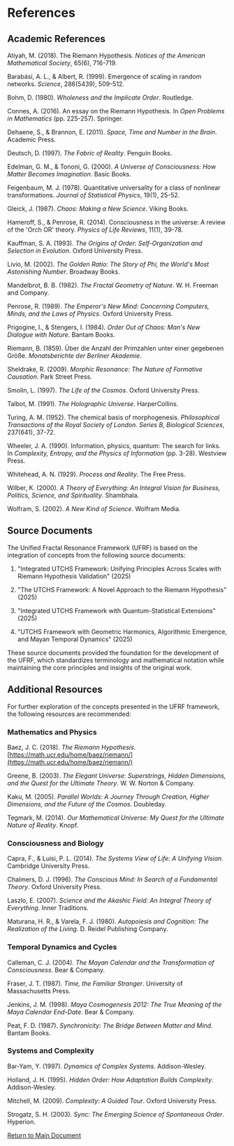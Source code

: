 # References

## Academic References

Atiyah, M. (2018). The Riemann Hypothesis. *Notices of the American Mathematical Society*, 65(6), 716-719.

Barabási, A. L., & Albert, R. (1999). Emergence of scaling in random networks. *Science*, 286(5439), 509-512.

Bohm, D. (1980). *Wholeness and the Implicate Order*. Routledge.

Connes, A. (2016). An essay on the Riemann Hypothesis. In *Open Problems in Mathematics* (pp. 225-257). Springer.

Dehaene, S., & Brannon, E. (2011). *Space, Time and Number in the Brain*. Academic Press.

Deutsch, D. (1997). *The Fabric of Reality*. Penguin Books.

Edelman, G. M., & Tononi, G. (2000). *A Universe of Consciousness: How Matter Becomes Imagination*. Basic Books.

Feigenbaum, M. J. (1978). Quantitative universality for a class of nonlinear transformations. *Journal of Statistical Physics*, 19(1), 25-52.

Gleick, J. (1987). *Chaos: Making a New Science*. Viking Books.

Hameroff, S., & Penrose, R. (2014). Consciousness in the universe: A review of the 'Orch OR' theory. *Physics of Life Reviews*, 11(1), 39-78.

Kauffman, S. A. (1993). *The Origins of Order: Self-Organization and Selection in Evolution*. Oxford University Press.

Livio, M. (2002). *The Golden Ratio: The Story of Phi, the World's Most Astonishing Number*. Broadway Books.

Mandelbrot, B. B. (1982). *The Fractal Geometry of Nature*. W. H. Freeman and Company.

Penrose, R. (1989). *The Emperor's New Mind: Concerning Computers, Minds, and the Laws of Physics*. Oxford University Press.

Prigogine, I., & Stengers, I. (1984). *Order Out of Chaos: Man's New Dialogue with Nature*. Bantam Books.

Riemann, B. (1859). Über die Anzahl der Primzahlen unter einer gegebenen Größe. *Monatsberichte der Berliner Akademie*.

Sheldrake, R. (2009). *Morphic Resonance: The Nature of Formative Causation*. Park Street Press.

Smolin, L. (1997). *The Life of the Cosmos*. Oxford University Press.

Talbot, M. (1991). *The Holographic Universe*. HarperCollins.

Turing, A. M. (1952). The chemical basis of morphogenesis. *Philosophical Transactions of the Royal Society of London. Series B, Biological Sciences*, 237(641), 37-72.

Wheeler, J. A. (1990). Information, physics, quantum: The search for links. In *Complexity, Entropy, and the Physics of Information* (pp. 3-28). Westview Press.

Whitehead, A. N. (1929). *Process and Reality*. The Free Press.

Wilber, K. (2000). *A Theory of Everything: An Integral Vision for Business, Politics, Science, and Spirituality*. Shambhala.

Wolfram, S. (2002). *A New Kind of Science*. Wolfram Media.

## Source Documents

The Unified Fractal Resonance Framework (UFRF) is based on the integration of concepts from the following source documents:

1. "Integrated UTCHS Framework: Unifying Principles Across Scales with Riemann Hypothesis Validation" (2025)

2. "The UTCHS Framework: A Novel Approach to the Riemann Hypothesis" (2025)

3. "Integrated UTCHS Framework with Quantum-Statistical Extensions" (2025)

4. "UTCHS Framework with Geometric Harmonics, Algorithmic Emergence, and Mayan Temporal Dynamics" (2025)

These source documents provided the foundation for the development of the UFRF, which standardizes terminology and mathematical notation while maintaining the core principles and insights of the original work.

## Additional Resources

For further exploration of the concepts presented in the UFRF framework, the following resources are recommended:

### Mathematics and Physics

Baez, J. C. (2018). *The Riemann Hypothesis*. [https://math.ucr.edu/home/baez/riemann/](https://math.ucr.edu/home/baez/riemann/)

Greene, B. (2003). *The Elegant Universe: Superstrings, Hidden Dimensions, and the Quest for the Ultimate Theory*. W. W. Norton & Company.

Kaku, M. (2005). *Parallel Worlds: A Journey Through Creation, Higher Dimensions, and the Future of the Cosmos*. Doubleday.

Tegmark, M. (2014). *Our Mathematical Universe: My Quest for the Ultimate Nature of Reality*. Knopf.

### Consciousness and Biology

Capra, F., & Luisi, P. L. (2014). *The Systems View of Life: A Unifying Vision*. Cambridge University Press.

Chalmers, D. J. (1996). *The Conscious Mind: In Search of a Fundamental Theory*. Oxford University Press.

Laszlo, E. (2007). *Science and the Akashic Field: An Integral Theory of Everything*. Inner Traditions.

Maturana, H. R., & Varela, F. J. (1980). *Autopoiesis and Cognition: The Realization of the Living*. D. Reidel Publishing Company.

### Temporal Dynamics and Cycles

Calleman, C. J. (2004). *The Mayan Calendar and the Transformation of Consciousness*. Bear & Company.

Fraser, J. T. (1987). *Time, the Familiar Stranger*. University of Massachusetts Press.

Jenkins, J. M. (1998). *Maya Cosmogenesis 2012: The True Meaning of the Maya Calendar End-Date*. Bear & Company.

Peat, F. D. (1987). *Synchronicity: The Bridge Between Matter and Mind*. Bantam Books.

### Systems and Complexity

Bar-Yam, Y. (1997). *Dynamics of Complex Systems*. Addison-Wesley.

Holland, J. H. (1995). *Hidden Order: How Adaptation Builds Complexity*. Addison-Wesley.

Mitchell, M. (2009). *Complexity: A Guided Tour*. Oxford University Press.

Strogatz, S. H. (2003). *Sync: The Emerging Science of Spontaneous Order*. Hyperion.

[Return to Main Document](main.md)

